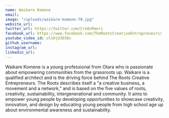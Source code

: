```yaml
---
name: Waikare Komene
email: 
image: "/uploads/waikare-komene-70.jpg"
website_url: 
twitter_url: https://twitter.com/Cre8vMaori
facebook_url: https://www.facebook.com/TheRootsCreativeEntrepreneurs/
youtube_video_id: ulo9jUJD38c
github_username: 
instagram_url: 
linkedin_url: 
---
```


Waikare Komene is a young professional from Otara who is passionate about empowering communities from the grassroots up. Waikare is a qualified architect and is the driving force behind The Roots Creative Entrepreneurs. The Roots describes itself a “a creative business, a movement and a network,” and is based on the five values of roots, creativity, sustainability, intergenerational and community. It aims to empower young people by developing opportunities to showcase creativity, innovation, and design by educating young people from high school age up about environmental awareness and sustainability.
